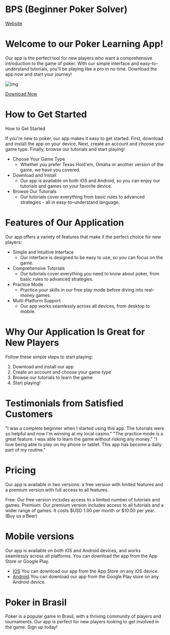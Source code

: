 # BPS (Beginner Poker Solver)

[Website](https://gamma.app/docs/Welcome-to-our-Poker-Learning-App-6mx320d1wzfl2r6)

Welcome to our Poker Learning App!
===============================================

Our app is the perfect tool for new players who want a comprehensive introduction to the game of poker. With our simple interface and easy-to-understand tutorials, you'll be playing like a pro in no time. Download the app now and start your journey!

![img](https://github.com/beginner-poker-solver/.github/profile/assets/a.png)

<!-- TBD -->
[Download Now](http://www.bps.com/signup)

How to Get Started
==================

How to Get Started

If you're new to poker, our app makes it easy to get started. First, download and install the app on your device. Next, create an account and choose your game type. Finally, browse our tutorials and start playing!

- Choose Your Game Type
  - Whether you prefer Texas Hold'em, Omaha or another version of the game, we have you covered.
- Download and Install
  - Our app is available on both iOS and Android, so you can enjoy our tutorials and games on your favorite device.
- Browse Our Tutorials
  - Our tutorials cover everything from basic rules to advanced strategies - all in easy-to-understand language.

Features of Our Application
===========================

Our app offers a variety of features that make it the perfect choice for new players:

- Simple and Intuitive Interface
  - Our interface is designed to be easy to use, so you can focus on the game.
- Comprehensive Tutorials
  - Our tutorials cover everything you need to know about poker, from basic rules to advanced strategies.
- Practice Mode
  - Practice your skills in our free play mode before diving into real-money games.
- Multi-Platform Support
  - Our app works seamlessly across all devices, from desktop to mobile.

Why Our Application Is Great for New Players
============================================

Follow these simple steps to start playing:

1. Download and install our app
2. Create an account and choose your game type
3. Browse our tutorials to learn the game
4. Start playing!

Testimonials from Satisfied Customers
=====================================

"I was a complete beginner when I started using this app. The tutorials were so helpful and now I'm winning at my local casino."
"The practice mode is a great feature. I was able to learn the game without risking any money."
"I love being able to play on my phone or tablet. This app has become a daily part of my routine."

Pricing
=======

Our app is available in two versions: a free version with limited features and a premium version with full access to all features.

Free: Our free version includes access to a limited number of tutorials and games.
Premium: Our premium version includes access to all tutorials and a wider range of games. It costs $USD 1.00 per month or $10.00 per year. (Buy us a Beer)

Mobile versions
===============

Our app is available on both iOS and Android devices, and works seamlessly across all platforms. You can download the app from the App Store or Google Play.

- [IOS](app_store) You can download our app from the App Store on any iOS device.
- [Android](g_play) You can download our app from the Google Play store on any Android device.

Poker in Brasil
===============

Poker is a popular game in Brasil, with a thriving community of players and tournaments. Our app is perfect for new players looking to get involved in the game. Sign up today!